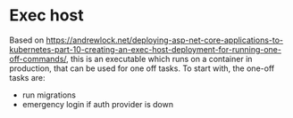 # Exec host

Based on
https://andrewlock.net/deploying-asp-net-core-applications-to-kubernetes-part-10-creating-an-exec-host-deployment-for-running-one-off-commands/,
this is an executable which runs on a container in production, that can be used
for one off tasks. To start with, the one-off tasks are:

- run migrations
- emergency login if auth provider is down
